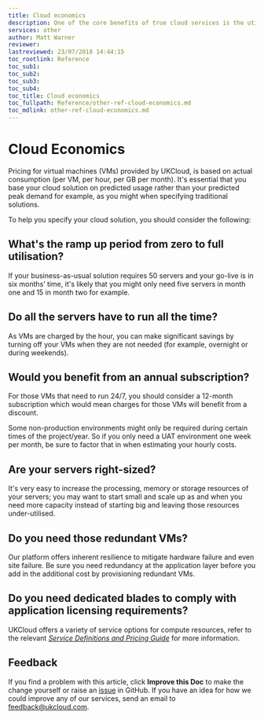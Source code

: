 ```yaml
---
title: Cloud economics
description: One of the core benefits of true cloud services is the utility price models that they are based on. This pricing is designed to facilitate new levels of agility, flexibility and scalability in stark contrast to traditional solutions
services: other
author: Matt Warner
reviewer:
lastreviewed: 23/07/2018 14:44:15
toc_rootlink: Reference
toc_sub1: 
toc_sub2:
toc_sub3:
toc_sub4:
toc_title: Cloud economics
toc_fullpath: Reference/other-ref-cloud-economics.md
toc_mdlink: other-ref-cloud-economics.md
---
```


# Cloud Economics

Pricing for virtual machines (VMs) provided by UKCloud, is based on actual consumption (per VM, per hour, per GB per month). It's essential that you base your cloud solution on predicted usage rather than your predicted peak demand for example, as you might when specifying traditional solutions.

To help you specify your cloud solution, you should consider the following:

## What's the ramp up period from zero to full utilisation?

If your business-as-usual solution requires 50 servers and your go-live is in six months’ time, it's likely that you might only need five servers in month one and 15 in month two for example.

## Do all the servers have to run all the time?

As VMs are charged by the hour, you can make significant savings by turning off your VMs when they are not needed (for example, overnight or during weekends).

## Would you benefit from an annual subscription?

For those VMs that need to run 24/7, you should consider a 12-month subscription which would mean charges for those VMs will benefit from a discount.

Some non-production environments might only be required during certain times of the project/year. So if you only need a UAT environment one week per month, be sure to factor that in when estimating your hourly costs.

## Are your servers right-sized?

It's very easy to increase the processing, memory or storage resources of your servers; you may want to start small and scale up as and when you need more capacity instead of starting big and leaving those resources under-utilised.

## Do you need those redundant VMs?

Our platform offers inherent resilience to mitigate hardware failure and even site failure. Be sure you need redundancy at the application layer before you add in the additional cost by provisioning redundant VMs.

## Do you need dedicated blades to comply with application licensing requirements?

UKCloud offers a variety of service options for compute resources, refer to the relevant [*Service Definitions and Pricing Guide*](other-ref-service-definitions.md) for more information.

## Feedback

If you find a problem with this article, click **Improve this Doc** to make the change yourself or raise an [issue](https://github.com/UKCloud/documentation/issues) in GitHub. If you have an idea for how we could improve any of our services, send an email to <feedback@ukcloud.com>.
